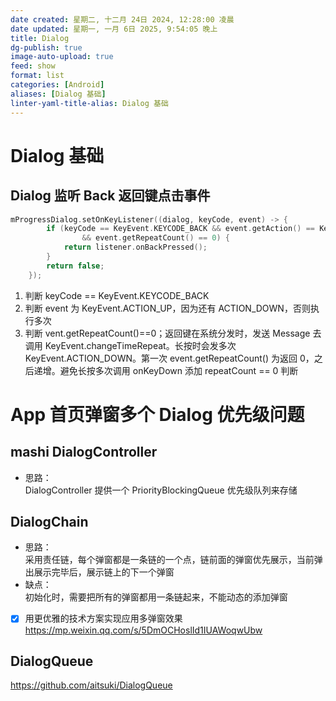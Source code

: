 ```yaml
---
date created: 星期二, 十二月 24日 2024, 12:28:00 凌晨
date updated: 星期一, 一月 6日 2025, 9:54:05 晚上
title: Dialog
dg-publish: true
image-auto-upload: true
feed: show
format: list
categories: [Android]
aliases: [Dialog 基础]
linter-yaml-title-alias: Dialog 基础
---
```


# Dialog 基础

## Dialog 监听 Back 返回键点击事件

```kotlin
mProgressDialog.setOnKeyListener((dialog, keyCode, event) -> {
        if (keyCode == KeyEvent.KEYCODE_BACK && event.getAction() == KeyEvent.ACTION_UP
                && event.getRepeatCount() == 0) {
            return listener.onBackPressed();
        }
        return false;
    });
```

1. 判断 keyCode == KeyEvent.KEYCODE_BACK
2. 判断 event 为 KeyEvent.ACTION_UP，因为还有 ACTION_DOWN，否则执行多次
3. 判断 vent.getRepeatCount()==0；返回键在系统分发时，发送 Message 去调用 KeyEvent.changeTimeRepeat。长按时会发多次 KeyEvent.ACTION_DOWN。第一次 event.getRepeatCount() 为返回 0，之后递增。避免长按多次调用 onKeyDown 添加 repeatCount == 0 判断

# App 首页弹窗多个 Dialog 优先级问题

## mashi DialogController

- 思路：<br />DialogController 提供一个 PriorityBlockingQueue 优先级队列来存储

## DialogChain

- 思路：<br />采用责任链，每个弹窗都是一条链的一个点，链前面的弹窗优先展示，当前弹出展示完毕后，展示链上的下一个弹窗
- 缺点：<br />初始化时，需要把所有的弹窗都用一条链起来，不能动态的添加弹窗
- [x] 用更优雅的技术方案实现应用多弹窗效果<br /><https://mp.weixin.qq.com/s/5DmOCHoslId1IUAWoqwUbw>

## DialogQueue

<https://github.com/aitsuki/DialogQueue>
